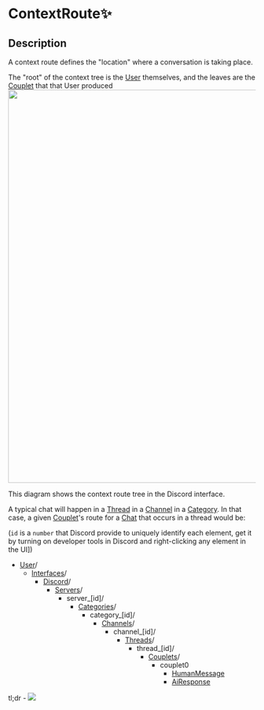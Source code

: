 # ContextRoute✨

## Description

A context route defines the "location" where a conversation is taking place. 

The "root" of the context tree is the [User](User.md) themselves, and the leaves are the [Couplet](Couplet.md) that that User produced
<img src="conversation_context_tree_diagram.drawio.png" width="800"/>

This diagram shows the context route tree in the Discord interface. 

A typical chat will happen in a [Thread](Thread.md) in a [Channel](Channel.md) in a [Category](Category.md). 
In that case, a given [Couplet](Couplet.md)'s route for a [Chat](Chat.md) that occurs in a thread would be: 

(`id` is a `number` that Discord provide to uniquely identify each element, get it by turning on developer tools in Discord and right-clicking any element in the UI])

- [User](User.md)/
	- [Interfaces](Interfaces.md)/
		- [Discord](Discord.md)/
			- [Servers](Server.md)/
				- server_[id]/
					- [Categories](Category.md)/
						- category_[id]/
							- [Channels](Channel.md)/
								- channel_[id]/
									- [Threads](Thread.md)/
										- thread_[id]/
											- [Couplets](Couplet.md)/
												- couplet0
													- [HumanMessage](HumanMessage.md)
													- [AiResponse](AiResponse.md)

tl;dr - 
![](https://64.media.tumblr.com/90a3ea02f921c3d2d46013474136d82f/7b36ed59d1b14c9b-ec/s540x810/d14a5468e5240834f1dbcb5531fde7a14667211d.gif
)





